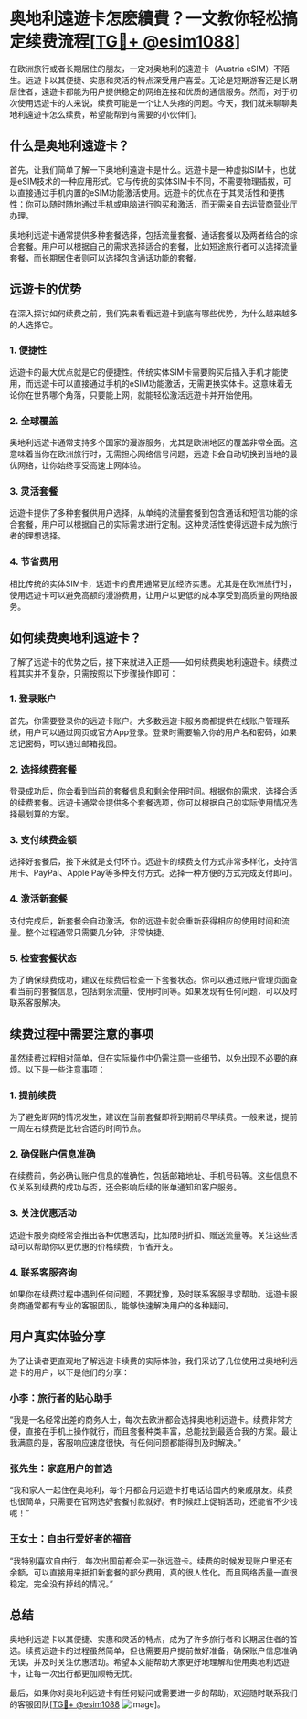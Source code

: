 # 奥地利遠遊卡怎麽續費？一文教你轻松搞定续费流程[[TG💪+ @esim1088](https://t.me/s/esim1088)]

在欧洲旅行或者长期居住的朋友，一定对奥地利的遠遊卡（Austria eSIM）不陌生。远遊卡以其便捷、实惠和灵活的特点深受用户喜爱。无论是短期游客还是长期居住者，遠遊卡都能为用户提供稳定的网络连接和优质的通信服务。然而，对于初次使用远遊卡的人来说，续费可能是一个让人头疼的问题。今天，我们就来聊聊奥地利遠遊卡怎么续费，希望能帮到有需要的小伙伴们。

## 什么是奥地利遠遊卡？

首先，让我们简单了解一下奥地利遠遊卡是什么。远遊卡是一种虚拟SIM卡，也就是eSIM技术的一种应用形式。它与传统的实体SIM卡不同，不需要物理插拔，可以直接通过手机内置的eSIM功能激活使用。远遊卡的优点在于其灵活性和便携性：你可以随时随地通过手机或电脑进行购买和激活，而无需亲自去运营商营业厅办理。

奥地利远遊卡通常提供多种套餐选择，包括流量套餐、通话套餐以及两者结合的综合套餐。用户可以根据自己的需求选择适合的套餐，比如短途旅行者可以选择流量套餐，而长期居住者则可以选择包含通话功能的套餐。

## 远遊卡的优势

在深入探讨如何续费之前，我们先来看看远遊卡到底有哪些优势，为什么越来越多的人选择它。

### 1. **便捷性**
远遊卡的最大优点就是它的便捷性。传统实体SIM卡需要购买后插入手机才能使用，而远遊卡可以直接通过手机的eSIM功能激活，无需更换实体卡。这意味着无论你在世界哪个角落，只要能上网，就能轻松激活远遊卡并开始使用。

### 2. **全球覆盖**
奥地利远遊卡通常支持多个国家的漫游服务，尤其是欧洲地区的覆盖非常全面。这意味着当你在欧洲旅行时，无需担心网络信号问题，远遊卡会自动切换到当地的最优网络，让你始终享受高速上网体验。

### 3. **灵活套餐**
远遊卡提供了多种套餐供用户选择，从单纯的流量套餐到包含通话和短信功能的综合套餐，用户可以根据自己的实际需求进行定制。这种灵活性使得远遊卡成为旅行者的理想选择。

### 4. **节省费用**
相比传统的实体SIM卡，远遊卡的费用通常更加经济实惠。尤其是在欧洲旅行时，使用远遊卡可以避免高额的漫游费用，让用户以更低的成本享受到高质量的网络服务。

## 如何续费奥地利遠遊卡？

了解了远遊卡的优势之后，接下来就进入正题——如何续费奥地利遠遊卡。续费过程其实并不复杂，只需按照以下步骤操作即可：

### 1. 登录账户

首先，你需要登录你的远遊卡账户。大多数远遊卡服务商都提供在线账户管理系统，用户可以通过网页或官方App登录。登录时需要输入你的用户名和密码，如果忘记密码，可以通过邮箱找回。

### 2. 选择续费套餐

登录成功后，你会看到当前的套餐信息和剩余使用时间。根据你的需求，选择合适的续费套餐。远遊卡通常会提供多个套餐选项，你可以根据自己的实际使用情况选择最划算的方案。

### 3. 支付续费金额

选择好套餐后，接下来就是支付环节。远遊卡的续费支付方式非常多样化，支持信用卡、PayPal、Apple Pay等多种支付方式。选择一种方便的方式完成支付即可。

### 4. 激活新套餐

支付完成后，新套餐会自动激活，你的远遊卡就会重新获得相应的使用时间和流量。整个过程通常只需要几分钟，非常快捷。

### 5. 检查套餐状态

为了确保续费成功，建议在续费后检查一下套餐状态。你可以通过账户管理页面查看当前的套餐信息，包括剩余流量、使用时间等。如果发现有任何问题，可以及时联系客服解决。

## 续费过程中需要注意的事项

虽然续费过程相对简单，但在实际操作中仍需注意一些细节，以免出现不必要的麻烦。以下是一些注意事项：

### 1. 提前续费

为了避免断网的情况发生，建议在当前套餐即将到期前尽早续费。一般来说，提前一周左右续费是比较合适的时间节点。

### 2. 确保账户信息准确

在续费前，务必确认账户信息的准确性，包括邮箱地址、手机号码等。这些信息不仅关系到续费的成功与否，还会影响后续的账单通知和客户服务。

### 3. 关注优惠活动

远遊卡服务商经常会推出各种优惠活动，比如限时折扣、赠送流量等。关注这些活动可以帮助你以更优惠的价格续费，节省开支。

### 4. 联系客服咨询

如果你在续费过程中遇到任何问题，不要犹豫，及时联系客服寻求帮助。远遊卡服务商通常都有专业的客服团队，能够快速解决用户的各种疑问。

## 用户真实体验分享

为了让读者更直观地了解远遊卡续费的实际体验，我们采访了几位使用过奥地利远遊卡的用户，以下是他们的分享：

### 小李：旅行者的贴心助手

“我是一名经常出差的商务人士，每次去欧洲都会选择奥地利远遊卡。续费非常方便，直接在手机上操作就行，而且套餐种类丰富，总能找到最适合我的方案。最让我满意的是，客服响应速度很快，有任何问题都能得到及时解决。”

### 张先生：家庭用户的首选

“我和家人一起住在奥地利，每个月都会用远遊卡打电话给国内的亲戚朋友。续费也很简单，只需要在官网选好套餐付款就好。有时候赶上促销活动，还能省不少钱呢！”

### 王女士：自由行爱好者的福音

“我特别喜欢自由行，每次出国前都会买一张远遊卡。续费的时候发现账户里还有余额，可以直接用来抵扣新套餐的部分费用，真的很人性化。而且网络质量一直很稳定，完全没有掉线的情况。”

## 总结

奥地利远遊卡以其便捷、实惠和灵活的特点，成为了许多旅行者和长期居住者的首选。续费远遊卡的过程虽然简单，但也需要用户提前做好准备，确保账户信息准确无误，并及时关注优惠活动。希望本文能帮助大家更好地理解和使用奥地利远遊卡，让每一次出行都更加顺畅无忧。

最后，如果你对奥地利远遊卡有任何疑问或需要进一步的帮助，欢迎随时联系我们的客服团队[[TG💪+ @esim1088](https://t.me/s/esim1088) ![Image](https://i.postimg.cc/4NQfJmqS/Snipaste-2025-05-13-00-14-12.png)]。